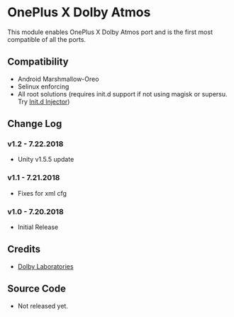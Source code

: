 # OnePlus X Dolby Atmos
This module enables OnePlus X Dolby Atmos port and is the first most compatible of all the ports.

## Compatibility
* Android Marshmallow-Oreo
* Selinux enforcing
* All root solutions (requires init.d support if not using magisk or supersu. Try [Init.d Injector](https://forum.xda-developers.com/android/software-hacking/mod-universal-init-d-injector-wip-t3692105))

## Change Log
### v1.2 - 7.22.2018
* Unity v1.5.5 update

### v1.1 - 7.21.2018
* Fixes for xml cfg

### v1.0 - 7.20.2018
* Initial Release

## Credits
* [Dolby Laboratories](https://www.dolby.com/us/en/brands/dolby-atmos.html)

## Source Code
* Not released yet.
